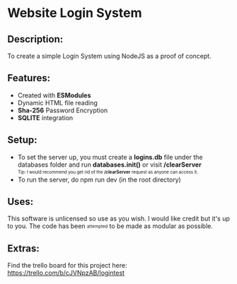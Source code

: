 # Website Login System 

## Description:
To create a simple Login System using NodeJS as a proof of concept.

## Features:
- Created with **ESModules**
- Dynamic HTML file reading
- **Sha-256** Password Encryption
- **SQLITE** integration

## Setup:
- To set the server up, you must create a **logins.db** file under the databases
folder and run **databases.init()** or visit **/clearServer** <br>
<sub><sup>Tip: I would recommend you get rid of the **/clearServer** request as anyone can access it. <br>
- To run the server, do npm run dev (in the root directory)

## Uses:
This software is unlicensed so use as you wish. I would like credit but it's up to you. 
The code has been <sub><sup>attempted</sup></sub> to be made as modular as possible.

## Extras:
Find the trello board for this project here: <br>
https://trello.com/b/cJVNpzAB/logintest